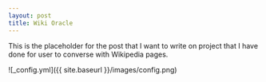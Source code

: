 ```yaml
---
layout: post
title: Wiki Oracle
---
```


This is the placeholder for the post that I want to write on project that I have done for user to converse with Wikipedia pages.

![_config.yml]({{ site.baseurl }}/images/config.png)
